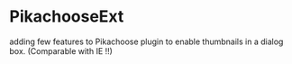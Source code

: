 PikachooseExt
=============

adding few features to Pikachoose plugin to enable thumbnails in a dialog box. (Comparable with IE !!)